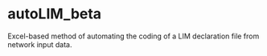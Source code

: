# autoLIM_beta
Excel-based method of automating the coding of a LIM declaration file from network input data.
